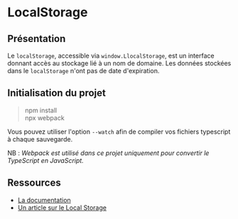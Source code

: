 # LocalStorage

## Présentation

Le `localStorage`, accessible via `window.LlocalStorage`, est un interface donnant accès au stockage lié à un nom de domaine.
Les données stockées dans le `localStorage` n'ont pas de date d'expiration.

## Initialisation du projet

> npm install<br/>
> npx webpack

Vous pouvez utiliser l'option `--watch` afin de compiler vos fichiers typescript à chaque sauvegarde.

NB : *Webpack est utilisé dans ce projet uniquement pour convertir le TypeScript en JavaScript.*

## Ressources

* [La documentation](https://developer.mozilla.org/fr/docs/Web/API/Storage)
* [Un article sur le Local Storage](https://dev.to/dboatengx/javascript-local-storage-explained-1di6)